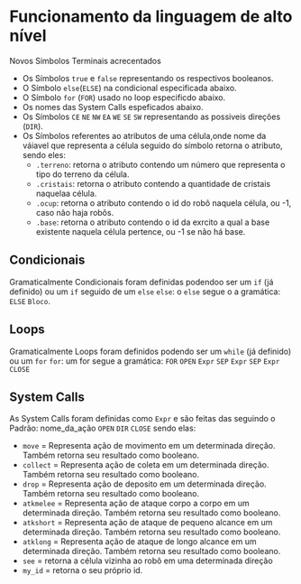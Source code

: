 # Funcionamento da linguagem de alto nível

Novos Simbolos Terminais acrecentados
* Os Símbolos `true` e `false` representando os respectivos booleanos.
* O Símbolo `else`(`ELSE`) na condicional especificada abaixo.
* O Símbolo `for` (`FOR`) usado no loop especificdo abaixo.
* Os nomes das System Calls espeficados abaixo.
* Os Símbolos `CE` `NE` `NW` `EA` `WE` `SE` `SW` representando as possiveis direções (`DIR`).
* Os Símbolos referentes ao atributos de uma célula,onde nome da váiavel que representa a célula seguido do símbolo retorna o atributo, sendo eles:
    * `.terreno`: retorna o atributo contendo um número que representa o tipo do terreno da célula.
    * `.cristais`: retorna o atributo contendo a quantidade de cristais naquelaa célula.
    * `.ocup`: retorna o atributo contendo o id do robô naquela célula, ou -1, caso não haja robôs.
    * `.base`: retorna o atributo contendo o id da exrcito a qual a base existente naquela célula pertence, ou -1 se não há base.
## Condicionais

Gramaticalmente Condicionais foram definidas podendoo ser um `if` (já definido) ou um `if` seguido de um `else`
`else`: o `else` segue o a gramática: `ELSE` `Bloco`.

## Loops

Gramaticalmente Loops foram definidos podendo ser um `while` (já definido) ou um `for`
`for`: um for segue a gramática: `FOR` `OPEN` `Expr` `SEP` `Expr` `SEP` `Expr` `CLOSE`

## System Calls

As System Calls foram definidas como `Expr` e são feitas das seguindo o Padrão: nome_da_ação `OPEN` `DIR` `CLOSE` sendo elas:
* `move` = Representa ação de movimento em um determinada direção. Também retorna seu resultado como booleano.
* `collect` = Representa ação de coleta em um determinada direção. Também retorna seu resultado como booleano.
* `drop` = Representa ação de deposito em um determinada direção. Também retorna seu resultado como booleano.
* `atkmelee` = Representa ação de ataque corpo a corpo em um determinada direção. Também retorna seu resultado como booleano.
* `atkshort` = Representa ação de ataque de pequeno alcance em um determinada direção. Também retorna seu resultado como booleano.
* `atklong` = Representa ação de ataque de longo alcance em um determinada direção. Também retorna seu resultado como booleano.
* `see` = retorna a célula vizinha ao robô em uma determinada direção
* `my_id` = retorna o seu próprio id.

